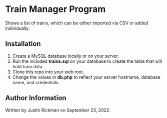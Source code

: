 # Train Manager Program
Shows a list of trains, which can be either imported via CSV or added individually.

## Installation
1. Create a MySQL database locally or on your server.
2. Run the included **trains.sql** on your database to create the table that will hold train data.
3. Clone this repo into your web root.
4. Change the values in **db.php** to reflect your server hostname, database name, and credentials.

## Author Information
Written by Justin Rickman on September 23, 2022.